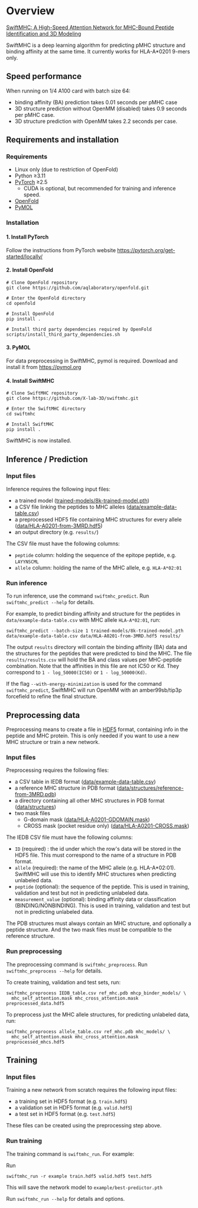 # Overview

[SwiftMHC: A High-Speed Attention Network for MHC-Bound Peptide Identification and 3D Modeling](https://doi.org/10.1101/2025.01.20.633893)

SwiftMHC is a deep learning algorithm for predicting pMHC structure and binding affinity at the same time.
It currently works for HLA-A*0201 9-mers only.

## Speed performance

When running on 1/4 A100 card with batch size 64:
 * binding affinity (BA) prediction takes 0.01 seconds per pMHC case
 * 3D structure prediction without OpenMM (disabled) takes 0.9 seconds per pMHC case.
 * 3D structure prediction with OpenMM takes 2.2 seconds per case.

## Requirements and installation

### Requirements
- Linux only (due to restriction of OpenFold)
- Python ≥3.11
- [PyTorch](https://pytorch.org/get-started/locally/) ≥2.5
    - CUDA is optional, but recommended for training and inference speed.
- [OpenFold](https://github.com/aqlaboratory/openfold)
- [PyMOL](https://pymol.org)

### Installation

#### 1. Install PyTorch
Follow the instructions from PyTorch website https://pytorch.org/get-started/locally/

#### 2. Install OpenFold

```
# Clone OpenFold repository
git clone https://github.com/aqlaboratory/openfold.git

# Enter the OpenFold directory
cd openfold

# Install OpenFold
pip install .

# Install third party dependencies required by OpenFold
scripts/install_third_party_dependencies.sh
```

#### 3. PyMOL

For data preprocessing in SwiftMHC, pymol is required. Download and install it from https://pymol.org

#### 4. Install SwiftMHC

```
# Clone SwiftMHC repository
git clone https://github.com/X-lab-3D/swiftmhc.git

# Enter the SwiftMHC directory
cd swiftmhc

# Install SwiftMHC
pip install .
```

SwiftMHC is now installed.

## Inference / Prediction

### Input files

Inference requires the following input files:
- a trained model ([trained-models/8k-trained-model.pth](trained-models/8k-trained-model.pth))
- a CSV file linking the peptides to MHC alleles ([data/example-data-table.csv](data/example-data-table.csv))
- a preprocessed HDF5 file containing MHC structures for every allele ([data/HLA-A0201-from-3MRD.hdf5](data/HLA-A0201-from-3MRD.hdf5))
- an output directory (e.g. `results/`)

The CSV file must have the following columns:
- `peptide` column: holding the sequence of the epitope peptide, e.g. `LAYYNSCML`
- `allele` column: holding the name of the MHC allele, e.g. `HLA-A*02:01`

### Run inference

To run inference, use the command `swiftmhc_predict`. Run `swiftmhc_predict --help` for details.

For example, to predict binding affinity and structure for the peptides in `data/example-data-table.csv` with MHC allele `HLA-A*02:01`, run:
```
swiftmhc_predict --batch-size 1 trained-models/8k-trained-model.pth data/example-data-table.csv data/HLA-A0201-from-3MRD.hdf5 results/
```

The output `results` directory will contain the binding affinity (BA) data and the structures for the peptides that were predicted to bind the MHC.
The file `results/results.csv` will hold the BA and class values per MHC-peptide combination.
Note that the affinities in this file are not IC50 or Kd. They correspond to `1 - log_50000(IC50)` or `1 - log_50000(Kd)`.

If the flag `--with-energy-minimization` is used for the command `swiftmhc_predict`, SwiftMHC will run OpenMM with an amber99sb/tip3p forcefield to refine the final structure.

## Preprocessing data

Preprocessing means to create a file in [HDF5](https://www.hdfgroup.org/solutions/hdf5/) format, containing info in the peptide and MHC protein. This is only needed if you want to use a new MHC structure or train a new network.

### Input files
Preprocessing requires the following files:
- a CSV table in IEDB format ([data/example-data-table.csv](data/example-data-table.csv))
- a reference MHC structure in PDB format ([data/structures/reference-from-3MRD.pdb](data/structures/reference-from-3MRD.pdb))
- a directory containing all other MHC structures in PDB format ([data/structures](data/structures))
- two mask files
    - G-domain mask ([data/HLA-A0201-GDOMAIN.mask](data/HLA-A0201-GDOMAIN.mask))
    - CROSS mask (pocket residue only) ([data/HLA-A0201-CROSS.mask](data/HLA-A0201-CROSS.mask))

The IEDB CSV file must have the following columns:
- `ID` (required) : the id under which the row's data will be stored in the HDF5 file. This must correspond to the name of a structure in PDB format.
- `allele` (required): the name of the MHC allele (e.g. HLA-A*02:01). SwiftMHC will use this to identify MHC structures when predicting unlabeled data.
- `peptide` (optional): the sequence of the peptide. This is used in training, validation and test but not in predicting unlabeled data.
- `measurement_value` (optional): binding affinity data or classification (BINDING/NONBINDING). This is used in training, validation and test but not in predicting unlabeled data.

The PDB structures must always contain an MHC structure, and optionally a peptide structure. And the two mask files must be compatible to the reference structure.


### Run preprocessing

The preprocessing command is `swiftmhc_preprocess`. Run `swiftmhc_preprocess --help` for details.

To create training, validation and test sets, run:
```
swiftmhc_preprocess IEDB_table.csv ref_mhc.pdb mhcp_binder_models/ \
  mhc_self_attention.mask mhc_cross_attention.mask preprocessed_data.hdf5
```

To preprocess just the MHC allele structures, for predicting unlabeled data, run:
```
swiftmhc_preprocess allele_table.csv ref_mhc.pdb mhc_models/ \
  mhc_self_attention.mask mhc_cross_attention.mask preprocessed_mhcs.hdf5
```


## Training

### Input files

Training a new network from scratch requires the following input files:
- a training set in HDF5 format (e.g. `train.hdf5`)
- a validation set in HDF5 format (e.g. `valid.hdf5`)
- a test set in HDF5 format (e.g. `test.hdf5`)

These files can be created using the preprocessing step above.

### Run training

The training command is `swiftmhc_run`. For example:

Run
```
swiftmhc_run -r example train.hdf5 valid.hdf5 test.hdf5
```

This will save the network model to `example/best-predictor.pth`

Run `swiftmhc_run --help` for details and options.
